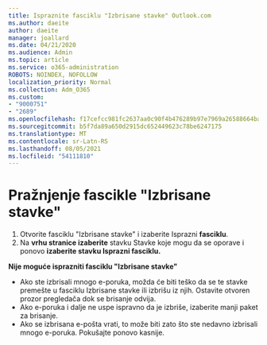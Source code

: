 ```yaml
---
title: Ispraznite fasciklu "Izbrisane stavke" Outlook.com
ms.author: daeite
author: daeite
manager: joallard
ms.date: 04/21/2020
ms.audience: Admin
ms.topic: article
ms.service: o365-administration
ROBOTS: NOINDEX, NOFOLLOW
localization_priority: Normal
ms.collection: Adm_O365
ms.custom:
- "9000751"
- "2689"
ms.openlocfilehash: f17cefcc981fc2637aa0c90f4b476289b97e7969a26588664baf67485daf5d5b
ms.sourcegitcommit: b5f7da89a650d2915dc652449623c78be6247175
ms.translationtype: MT
ms.contentlocale: sr-Latn-RS
ms.lasthandoff: 08/05/2021
ms.locfileid: "54111810"
---
```

# <a name="empty-the-deleted-items-folder"></a>Pražnjenje fascikle "Izbrisane stavke"

1. Otvorite fasciklu "Izbrisane stavke" i izaberite Isprazni **fasciklu**.
2. Na **vrhu stranice izaberite** stavku Stavke koje mogu da se oporave i ponovo **izaberite stavku Isprazni fasciklu.**

**Nije moguće isprazniti fasciklu "Izbrisane stavke"**

- Ako ste izbrisali mnogo e-poruka, možda će biti teško da se te stavke premešte u fasciklu Izbrisane stavke ili izbrišu iz njih. Ostavite otvoren prozor pregledača dok se brisanje odvija.
- Ako e-poruka i dalje ne uspe ispravno da je izbriše, izaberite manji paket za brisanje.
- Ako se izbrisana e-pošta vrati, to može biti zato što ste nedavno izbrisali mnogo e-poruka. Pokušajte ponovo kasnije.